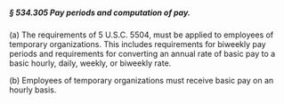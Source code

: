 ##### § 534.305 Pay periods and computation of pay. #####

(a) The requirements of 5 U.S.C. 5504, must be applied to employees of temporary organizations. This includes requirements for biweekly pay periods and requirements for converting an annual rate of basic pay to a basic hourly, daily, weekly, or biweekly rate.

(b) Employees of temporary organizations must receive basic pay on an hourly basis.